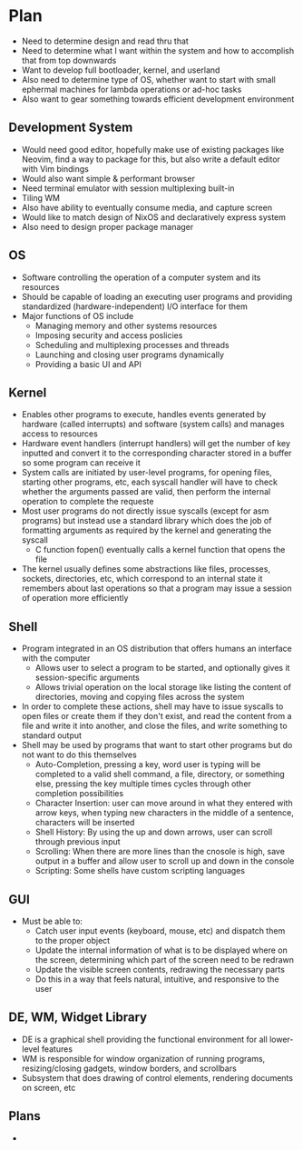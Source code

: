 # Plan
- Need to determine design and read thru that
- Need to determine what I want within the system and how to accomplish that from top downwards
- Want to develop full bootloader, kernel, and userland
- Also need to determine type of OS, whether want to start with small ephermal machines for lambda operations or ad-hoc tasks
- Also want to gear something towards efficient development environment

## Development System
- Would need good editor, hopefully make use of existing packages like Neovim, find a way to package for this, but also write a default editor with Vim bindings
- Would also want simple & performant browser
- Need terminal emulator with session multiplexing built-in
- Tiling WM
- Also have ability to eventually consume media, and capture screen
- Would like to match design of NixOS and declaratively express system
- Also need to design proper package manager

## OS
- Software controlling the operation of a computer system and its resources
- Should be capable of loading an executing user programs and providing standardized (hardware-independent) I/O interface for them
- Major functions of OS include
    - Managing memory and other systems resources
    - Imposing security and access poslicies
    - Scheduling and multiplexing processes and threads
    - Launching and closing user programs dynamically
    - Providing a basic UI and API

## Kernel
- Enables other programs to execute, handles events generated by hardware (called interrupts) and software (system calls) and manages access to resources
- Hardware event handlers (interrupt handlers) will get the number of key inputted and convert it to the corresponding character stored in a buffer so some program can receive it
- System calls are initiated by user-level programs, for opening files, starting other programs, etc, each syscall handler will have to check whether the arguments passed are valid, then perform the internal operation to complete the requeste
- Most user programs do not directly issue syscalls (except for asm programs) but instead use a standard library which does the job of formatting arguments as required by the kernel and generating the syscall
    - C function fopen() eventually calls a kernel function that opens the file
- The kernel usually defines some abstractions like files, processes, sockets, directories, etc, which correspond to an internal state it remembers about last operations so that a program may issue a session of operation more efficiently

## Shell
- Program integrated in an OS distribution that offers humans an interface with the computer
    - Allows user to select a program to be started, and optionally gives it session-specific arguments
    - Allows trivial operation on the local storage like listing the content of directories, moving and copying files across the system
- In order to complete these actions, shell may have to issue syscalls to open files or create them if they don't exist, and read the content from a file and write it into another, and close the files, and write something to standard output
- Shell may be used by programs that want to start other programs but do not want to do this themselves
    - Auto-Completion, pressing a key, word user is typing will be completed to a valid shell command, a file, directory, or something else, pressing the key multiple times cycles through other completion possibilities
    - Character Insertion: user can move around in what they entered with arrow keys, when typing new characters in the middle of a sentence, characters will be inserted
    - Shell History: By using the up and down arrows, user can scroll through previous input
    - Scrolling: When there are more lines than the cnosole is high, save output in a buffer and allow user to scroll up and down in the console
    - Scripting: Some shells have custom scripting languages

## GUI
- Must be able to:
    - Catch user input events (keyboard, mouse, etc) and dispatch them to the proper object
    - Update the internal information of what is to be displayed where on the screen, determining which part of the screen need to be redrawn
    - Update the visible screen contents, redrawing the necessary parts
    - Do this in a way that feels natural, intuitive, and responsive to the user

## DE, WM, Widget Library
- DE is a graphical shell providing the functional environment for all lower-level features
- WM is responsible for window organization of running programs, resizing/closing gadgets, window borders, and scrollbars
- Subsystem that does drawing of control elements, rendering documents on screen, etc

## Plans
- 
